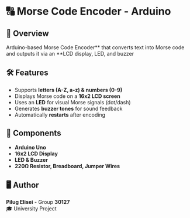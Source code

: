 # 🔠 Morse Code Encoder - Arduino  

## 📌 Overview  
Arduino-based Morse Code Encoder** that converts text into Morse code and outputs it via an **LCD display, LED, and buzzer

## 🛠️ Features  
- Supports **letters (A-Z, a-z) & numbers (0-9)**  
- Displays Morse code on a **16x2 LCD screen**  
- Uses an **LED** for visual Morse signals (dot/dash)  
- Generates **buzzer tones** for sound feedback  
- Automatically **restarts** after encoding  

## 🔧 Components  
- **Arduino Uno**  
- **16x2 LCD Display**  
- **LED & Buzzer**  
- **220Ω Resistor, Breadboard, Jumper Wires**  

## 🖥️ Author  
**Pilug Elisei** - Group **30127**  
🎓 University Project  
